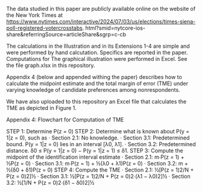 The data studied in this paper are publicly available online on the website of the New York Times at https://www.nytimes.com/interactive/2024/07/03/us/elections/times-siena-poll-registered-votercrosstabs.
html?smid=nytcore-ios-share&referringSource=articleShare&sgrp=c-cb

The calculations in the Illustration and in its Extensions 1-4 are simple and were performed by hand calcutation. Specifics are reported in the paper. Computations for The graphical illustration were performed in Excel. See the file graph.xlsx in this repository.



Appendix 4 (below and appended withing the paper) describes how to calculate 
the midpoint estimate and  the total margin of error (TME) under varying knowledge of
candidate preferences among nonrespondents.

We have also uploaded to this repository an Excel file that calculates the TME 
as depicted in Figure 1.
﻿
 
Appendix 4: Flowchart for Computation of TME
 
STEP 1: Determine P(z = 0)
STEP 2: Determine what is known about P(y = 1|z = 0), such as
·         Section 2.1: No knowledge.
·         Section 3.1: Predetermined bound. P(y = 1|z = 0) lies in an interval [λ0, λ1].
·         Section 3.2: Predetermined distance. δ0 ≤ P(y = 1|z = 0) − P(y = 1|z = 1) ≤ δ1.
STEP 3: Compute the midpoint of the identification interval estimate
·         Section 2.1: m∙P(z = 1) + ½P(z = 0)
·         Section 3.1: m∙P(z = 1) + ½(λ0 + λ1)P(z = 0)
·         Section 3.2: m + ½(δ0 + δ1)P(z = 0)
STEP 4: Compute the TME
·         Section 2.1: ½[P(z = 1)2/N + P(z = 0)2]½
·         Section 3.1: ½[P(z = 1)2/N + P(z = 0)2∙(λ1 − λ0)2]½
·         Section 3.2: ½[1/N + P(z = 0)2∙(δ1 − δ0)2]½

